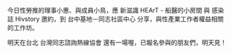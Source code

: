 ---
---
今日性勞推的理事小惠、與成員小鳥，應 新滋識 HEArT - 船醫的小房間 與 感染誌 Hivstory 邀約，到 台中基地－同志社區中心 分享，與性產業工作者權益相關的工作坊。

明天在台北 台灣同志諮詢熱線協會 還有一場喔，已報名參與的朋友們，明天見！